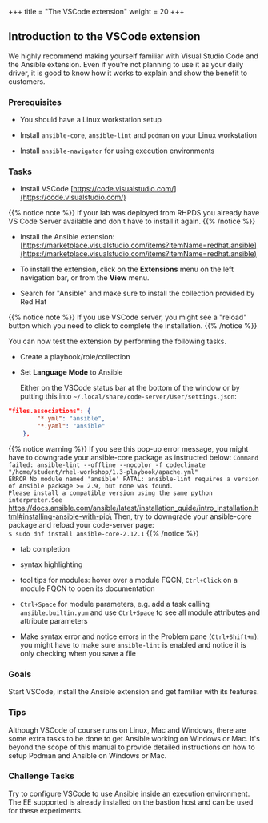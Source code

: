 +++
title = "The VSCode extension"
weight = 20
+++

## Introduction to the VSCode extension

We highly recommend making yourself familiar with Visual Studio Code and the Ansible extension. Even if you’re not planning to use it as your daily driver, it is good to know how it works to explain and show the benefit to customers.

### Prerequisites

* You should have a Linux workstation setup

* Install `ansible-core`, `ansible-lint` and `podman` on your Linux workstation

* Install `ansible-navigator` for using execution environments

### Tasks

* Install VSCode [https://code.visualstudio.com/](https://code.visualstudio.com/)

{{% notice note %}}
If your lab was deployed from RHPDS you already have VS Code Server available and don't have to install it again.
{{% /notice %}}

* Install the Ansible extension: [https://marketplace.visualstudio.com/items?itemName=redhat.ansible](https://marketplace.visualstudio.com/items?itemName=redhat.ansible)

* To install the extension, click on the **Extensions** menu on the left navigation bar, or from the **View** menu.

* Search for "Ansible" and make sure to install the collection provided by Red Hat

{{% notice note %}}
If you use VSCode server, you might see a "reload" button which you need to click to complete the installation.
{{% /notice %}}

You can now test the extension by performing the following tasks.

* Create a playbook/role/collection

* Set **Language Mode** to Ansible

  Either on the VSCode status bar at the bottom of the window or by putting this into `~/.local/share/code-server/User/settings.json`:

```json
"files.associations": {
        "*.yml": "ansible",
        "*.yaml": "ansible"
    },
```

{{% notice warning %}}
If you see this pop-up error message, you might have to downgrade your ansible-core package as instructed below:
`Command failed: ansible-lint --offline --nocolor -f codeclimate "/home/student/rhel-workshop/1.3-playbook/apache.yml"`\
`ERROR No module named 'ansible' FATAL: ansible-lint requires a version of Ansible package >= 2.9, but none was found.`\
`Please install a compatible version using the same python interpreter.See` https://docs.ansible.com/ansible/latest/installation_guide/intro_installation.html#installing-ansible-with-pip\
Then, try to downgrade your ansible-core package and reload your code-server page:\
`$ sudo dnf install ansible-core-2.12.1`
{{% /notice %}}

* tab completion

* syntax highlighting

* tool tips for modules: hover over a module FQCN, `Ctrl+Click` on a module FQCN to open its documentation

* `Ctrl+Space` for module parameters, e.g. add a task calling `ansible.builtin.yum` and use `Ctrl+Space` to see all module attributes and attribute parameters

* Make syntax error and notice errors in the Problem pane (`Ctrl+Shift+m`): you might have to make sure `ansible-lint` is enabled and notice it is only checking when you save a file

### Goals

Start VSCode, install the Ansible extension and get familiar with its features.

### Tips

Although VSCode of course runs on Linux, Mac and Windows, there are some extra tasks to be done to get Ansible working on Windows or Mac. It's beyond the scope of this manual to provide detailed instructions on how to setup Podman and Ansible on Windows or Mac.

### Challenge Tasks

Try to configure VSCode to use Ansible inside an execution environment. The EE supported is already installed on the bastion host and can be used for these experiments.
